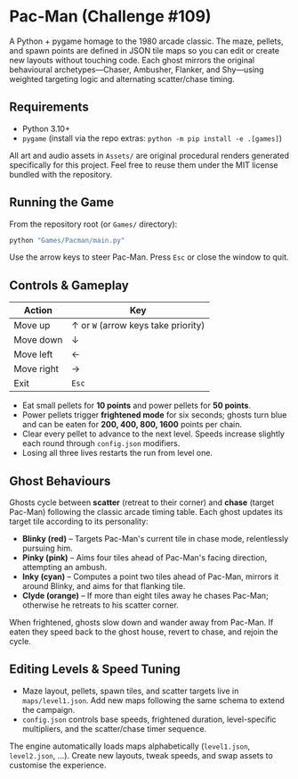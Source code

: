 # Pac-Man (Challenge #109)

A Python + pygame homage to the 1980 arcade classic. The maze, pellets, and spawn points are defined in JSON tile maps so you can edit or create new layouts without touching code. Each ghost mirrors the original behavioural archetypes—Chaser, Ambusher, Flanker, and Shy—using weighted targeting logic and alternating scatter/chase timing.

## Requirements

- Python 3.10+
- `pygame` (install via the repo extras: `python -m pip install -e .[games]`)

All art and audio assets in `Assets/` are original procedural renders generated specifically for this project. Feel free to reuse them under the MIT license bundled with the repository.

## Running the Game

From the repository root (or `Games/` directory):

```bash
python "Games/Pacman/main.py"
```

Use the arrow keys to steer Pac-Man. Press `Esc` or close the window to quit.

## Controls & Gameplay

| Action | Key |
| ------ | --- |
| Move up | ↑ or `W` (arrow keys take priority) |
| Move down | ↓ |
| Move left | ← |
| Move right | → |
| Exit | `Esc` |

- Eat small pellets for **10 points** and power pellets for **50 points**.
- Power pellets trigger **frightened mode** for six seconds; ghosts turn blue and can be eaten for **200, 400, 800, 1600** points per chain.
- Clear every pellet to advance to the next level. Speeds increase slightly each round through `config.json` modifiers.
- Losing all three lives restarts the run from level one.

## Ghost Behaviours

Ghosts cycle between **scatter** (retreat to their corner) and **chase** (target Pac-Man) following the classic arcade timing table. Each ghost updates its target tile according to its personality:

- **Blinky (red)** – Targets Pac-Man's current tile in chase mode, relentlessly pursuing him.
- **Pinky (pink)** – Aims four tiles ahead of Pac-Man's facing direction, attempting an ambush.
- **Inky (cyan)** – Computes a point two tiles ahead of Pac-Man, mirrors it around Blinky, and aims for that flanking tile.
- **Clyde (orange)** – If more than eight tiles away he chases Pac-Man; otherwise he retreats to his scatter corner.

When frightened, ghosts slow down and wander away from Pac-Man. If eaten they speed back to the ghost house, revert to chase, and rejoin the cycle.

## Editing Levels & Speed Tuning

- Maze layout, pellets, spawn tiles, and scatter targets live in `maps/level1.json`. Add new maps following the same schema to extend the campaign.
- `config.json` controls base speeds, frightened duration, level-specific multipliers, and the scatter/chase timer sequence.

The engine automatically loads maps alphabetically (`level1.json`, `level2.json`, ...). Create new layouts, tweak speeds, and swap assets to customise the experience.
